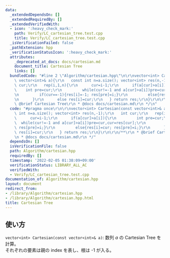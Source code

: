 ```yaml
---
data:
  _extendedDependsOn: []
  _extendedRequiredBy: []
  _extendedVerifiedWith:
  - icon: ':heavy_check_mark:'
    path: Verify/LC_cartesian_tree.test.cpp
    title: Verify/LC_cartesian_tree.test.cpp
  _isVerificationFailed: false
  _pathExtension: hpp
  _verificationStatusIcon: ':heavy_check_mark:'
  attributes:
    _deprecated_at_docs: docs/cartesian.md
    document_title: Cartesian Tree
    links: []
  bundledCode: "#line 2 \"Algorithm/cartesian.hpp\"\n\r\nvector<int> Cartesian(const\
    \ vector<int>& a){\r\n   const int n=a.size(); vector<int> res(n,-1);\r\n   int\
    \ cur;\r\n   rep(i,1,n){\r\n      cur=i-1;\r\n      if(a[cur]>a[i]){\r\n     \
    \    int pre=cur;\r\n         while(cur!=-1 and a[cur]>a[i])pre=cur,cur=res[cur];\r\
    \n         if(cur==-1){res[i]=-1; res[pre]=i;}\r\n         else{res[i]=cur; res[pre]=i;}\r\
    \n      }\r\n      else res[i]=cur;\r\n   } return res;\r\n}\r\n\r\n/**\r\n *\
    \ @brief Cartesian Tree\r\n * @docs docs/cartesian.md\r\n */\n"
  code: "#pragma once\r\n\r\nvector<int> Cartesian(const vector<int>& a){\r\n   const\
    \ int n=a.size(); vector<int> res(n,-1);\r\n   int cur;\r\n   rep(i,1,n){\r\n\
    \      cur=i-1;\r\n      if(a[cur]>a[i]){\r\n         int pre=cur;\r\n       \
    \  while(cur!=-1 and a[cur]>a[i])pre=cur,cur=res[cur];\r\n         if(cur==-1){res[i]=-1;\
    \ res[pre]=i;}\r\n         else{res[i]=cur; res[pre]=i;}\r\n      }\r\n      else\
    \ res[i]=cur;\r\n   } return res;\r\n}\r\n\r\n/**\r\n * @brief Cartesian Tree\r\
    \n * @docs docs/cartesian.md\r\n */"
  dependsOn: []
  isVerificationFile: false
  path: Algorithm/cartesian.hpp
  requiredBy: []
  timestamp: '2022-02-05 01:38:09+09:00'
  verificationStatus: LIBRARY_ALL_AC
  verifiedWith:
  - Verify/LC_cartesian_tree.test.cpp
documentation_of: Algorithm/cartesian.hpp
layout: document
redirect_from:
- /library/Algorithm/cartesian.hpp
- /library/Algorithm/cartesian.hpp.html
title: Cartesian Tree
---
```

## 使い方

`vector<int> Cartesian(const vector<int>& a)`: 数列 $a$ の Cartesian Tree を計算。  
それぞれの要素は親の index を表し、根は -1 が入る。